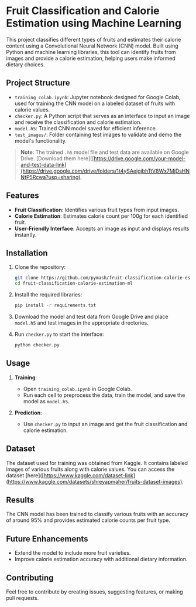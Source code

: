 # Fruit Classification and Calorie Estimation using Machine Learning

This project classifies different types of fruits and estimates their calorie content using a Convolutional Neural Network (CNN) model. Built using Python and machine learning libraries, this tool can identify fruits from images and provide a calorie estimation, helping users make informed dietary choices.

## Project Structure

- `training_colab.ipynb`: Jupyter notebook designed for Google Colab, used for training the CNN model on a labeled dataset of fruits with calorie values.
- `checker.py`: A Python script that serves as an interface to input an image and receive the classification and calorie estimation.
- `model.h5`: Trained CNN model saved for efficient inference.
- `test_images/`: Folder containing test images to validate and demo the model's functionality.

> **Note**: The trained `.h5` model file and test data are available on Google Drive. [Download them here]([https://drive.google.com/your-model-and-test-data-link](https://drive.google.com/drive/folders/1t4ySAejgjbhTtV8Wx7MjDsHNNtP5Rcwa?usp=sharing).

## Features

- **Fruit Classification**: Identifies various fruit types from input images.
- **Calorie Estimation**: Estimates calorie count per 100g for each identified fruit.
- **User-Friendly Interface**: Accepts an image as input and displays results instantly.

## Installation

1. Clone the repository:
    ```bash
    git clone https://github.com/pymash/fruit-classification-calorie-estimation-ml.git
    cd fruit-classification-calorie-estimation-ml
    ```

2. Install the required libraries:
    ```bash
    pip install -r requirements.txt
    ```

3. Download the model and test data from Google Drive and place `model.h5` and test images in the appropriate directories.

4. Run `checker.py` to start the interface:
    ```bash
    python checker.py
    ```

## Usage

1. **Training**:
   - Open `training_colab.ipynb` in Google Colab.
   - Run each cell to preprocess the data, train the model, and save the model as `model.h5`.

2. **Prediction**:
   - Use `checker.py` to input an image and get the fruit classification and calorie estimation.

## Dataset

The dataset used for training was obtained from Kaggle. It contains labeled images of various fruits along with calorie values. You can access the dataset [here]([https://www.kaggle.com/dataset-link](https://www.kaggle.com/datasets/shreyapmaher/fruits-dataset-images).

## Results

The CNN model has been trained to classify various fruits with an accuracy of around 95% and provides estimated calorie counts per fruit type.

## Future Enhancements

- Extend the model to include more fruit varieties.
- Improve calorie estimation accuracy with additional dietary information.

## Contributing

Feel free to contribute by creating issues, suggesting features, or making pull requests.


